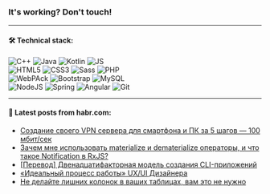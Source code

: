 ### It's working? Don't touch!

---

#### 🛠️ Technical stack:

![C++](https://img.shields.io/badge/C++-informational?logo=c%2B%2B&style=flat&logoColor=white&color=9C033A)
![Java](https://img.shields.io/badge/Java-informational?logo=java&style=flat&logoColor=white&color=007396)
![Kotlin](https://img.shields.io/badge/Kotlin-informational?logo=Kotlin&style=flat&logoColor=white&color=0095D5)
![JS](https://img.shields.io/badge/JS-informational?logo=javaScript&style=flat&logoColor=black&color=F7Df1E) <br>
![HTML5](https://img.shields.io/badge/HTML5-informational?logo=html5&style=flat&logoColor=white&color=E34F26)
![CSS3](https://img.shields.io/badge/CSS3-informational?logo=css3&style=flat&logoColor=white&color=157286)
![Sass](https://img.shields.io/badge/Saas-informational?logo=sass&style=flat&logoColor=white&color=hotpink)
![PHP](https://img.shields.io/badge/PHP-informational?logo=php&style=flat&logoColor=white&color=777BB4) <br>
![WebPAck](https://img.shields.io/badge/WebPack-informational?logo=webPack&style=flat&logoColor=white&color=FF6F00)
![Bootstrap](https://img.shields.io/badge/Bootstrap-informational?logo=Bootstrap&style=flat&logoColor=white&color=7952B3)
![MySQL](https://img.shields.io/badge/MySQL-informational?logo=MySQL&style=flat&logoColor=white&color=00f) <br>
![NodeJS](https://img.shields.io/badge/NodeJS-informational?logo=node.js&style=flat&logoColor=white&color=43853D)
![Spring](https://img.shields.io/badge/Spring-informational?logo=Spring&style=flat&logoColor=white&color=0A9EDC)
![Angular](https://img.shields.io/badge/Vue-informational?logo=vue.js&style=flat&logoColor=white&color=red)
![Git](https://img.shields.io/badge/Git-informational?logo=git&style=flat&logoColor=white&color=darkorange)

___

#### 💬 Latest posts from habr.com:

<!-- BLOG-POST-LIST:START -->
- [Создание своего VPN сервера для смартфона и ПК за 5 шагов — 100 мбит/сек](https://habr.com/ru/post/661589/?utm_source=habrahabr&utm_medium=rss&utm_campaign=661589)
- [Зачем мне использовать materialize и dematerialize операторы, и что такое Notification в RxJS?](https://habr.com/ru/post/661709/?utm_source=habrahabr&utm_medium=rss&utm_campaign=661709)
- [[Перевод] Двенадцатифакторная модель создания CLI-приложений](https://habr.com/ru/post/660895/?utm_source=habrahabr&utm_medium=rss&utm_campaign=660895)
- [«Идеальный процесс работы» UX/UI Дизайнера](https://habr.com/ru/post/661313/?utm_source=habrahabr&utm_medium=rss&utm_campaign=661313)
- [Не делайте лишних колонок в ваших таблицах, вам это не нужно](https://habr.com/ru/post/661699/?utm_source=habrahabr&utm_medium=rss&utm_campaign=661699)
<!-- BLOG-POST-LIST:END -->

